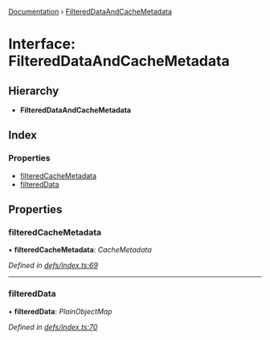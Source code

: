 [Documentation](../README.md) › [FilteredDataAndCacheMetadata](filtereddataandcachemetadata.md)

# Interface: FilteredDataAndCacheMetadata

## Hierarchy

* **FilteredDataAndCacheMetadata**

## Index

### Properties

* [filteredCacheMetadata](filtereddataandcachemetadata.md#filteredcachemetadata)
* [filteredData](filtereddataandcachemetadata.md#filtereddata)

## Properties

###  filteredCacheMetadata

• **filteredCacheMetadata**: *CacheMetadata*

*Defined in [defs/index.ts:69](https://github.com/badbatch/graphql-box/blob/870b4903/packages/client/src/defs/index.ts#L69)*

___

###  filteredData

• **filteredData**: *PlainObjectMap*

*Defined in [defs/index.ts:70](https://github.com/badbatch/graphql-box/blob/870b4903/packages/client/src/defs/index.ts#L70)*
